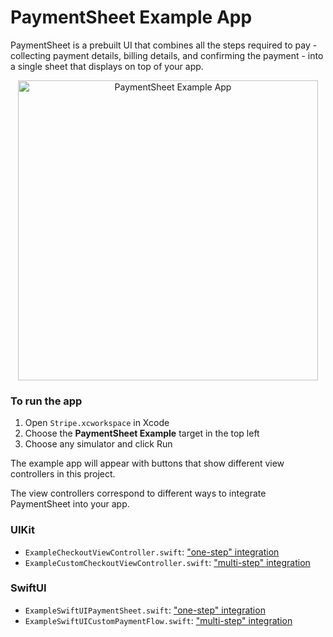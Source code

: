 # PaymentSheet Example App

PaymentSheet is a prebuilt UI that combines all the steps required to pay - collecting payment details, billing details, and confirming the payment - into a single sheet that displays on top of your app.

<p align="center">
<img src="https://user-images.githubusercontent.com/89988962/153276097-9b3369a0-e732-45c4-96ec-ff9d48ad0fb6.png" width="480" alt="PaymentSheet Example App" align="center">
</p>

### To run the app
1. Open `Stripe.xcworkspace` in Xcode
2. Choose the **PaymentSheet Example** target in the top left
3. Choose any simulator and click Run

The example app will appear with buttons that show different view controllers in this project. 

The view controllers correspond to different ways to integrate PaymentSheet into your app.

### UIKit
- `ExampleCheckoutViewController.swift`: ["one-step" integration](https://stripe.com/docs/payments/accept-a-payment?platform=ios&ui=payment-sheet&uikit-swiftui=uikit)
- `ExampleCustomCheckoutViewController.swift`: ["multi-step" integration](https://stripe.com/docs/payments/accept-a-payment?platform=ios&ui=payment-sheet-custom&uikit-swiftui=uikit)

### SwiftUI
- `ExampleSwiftUIPaymentSheet.swift`: ["one-step" integration](https://stripe.com/docs/payments/accept-a-payment?platform=ios&ui=payment-sheet&uikit-swiftui=swiftui)
- `ExampleSwiftUICustomPaymentFlow.swift`: ["multi-step" integration](https://stripe.com/docs/payments/accept-a-payment?platform=ios&ui=payment-sheet-custom&uikit-swiftui=swiftui)

